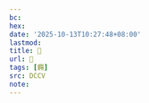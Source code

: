 ```yaml
---
bc:
hex:
date: '2025-10-13T10:27:48+08:00'
lastmod:
title: 􅃵
url: 􅃵
tags: [鐊]
src: DCCV
note:
---
```

